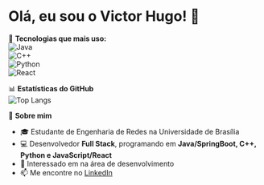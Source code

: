 # Olá, eu sou o Victor Hugo! 👋

🔧 **Tecnologias que mais uso:**  
![Java](https://img.shields.io/badge/Java-ED8B00?style=for-the-badge&logo=java&logoColor=white)  
![C++](https://img.shields.io/badge/C%2B%2B-00599C?style=for-the-badge&logo=c%2B%2B&logoColor=white)  
![Python](https://img.shields.io/badge/Python-3776AB?style=for-the-badge&logo=python&logoColor=white)  
![React](https://img.shields.io/badge/React-20232A?style=for-the-badge&logo=react&logoColor=61DAFB)  

📊 **Estatísticas do GitHub**  
![Top Langs](https://github-readme-stats.vercel.app/api/top-langs/?username=victorhugoguimaraes&layout=compact&theme=dark)  

💬 **Sobre mim**  
- 🎓 Estudante de Engenharia de Redes na Universidade de Brasília  
- 💻 Desenvolvedor **Full Stack**, programando em **Java/SpringBoot, C++, Python e JavaScript/React**  
- 🚀 Interessado em na área de desenvolvimento  
- 📫 Me encontre no [LinkedIn](https://www.linkedin.com/in/victor-hugo-guimarães-nascimento/)  
